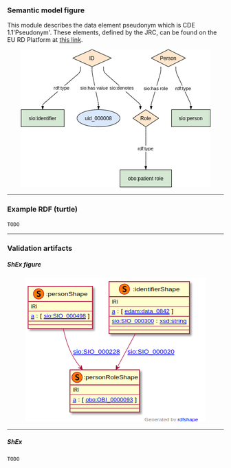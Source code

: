### Semantic model figure

This module describes the data element pseudonym which is CDE 1.1'Pseudonym'.
These elements, defined by the JRC, can be found on the EU RD Platform at [this link](https://eu-rd-platform.jrc.ec.europa.eu/sites/default/files/CDS/EU_RD_Platform_CDS_Final.pdf). 

<p align="center">
    <a href="../images/rdf/1_Pseudonym.png" target="_blank">
        <img src="../images/rdf/1_Pseudonym.png">
    </a>
</p>

***

### Example RDF (turtle)

```ttl
TODO
```

***
### Validation artifacts 
##### ShEx figure

<p align="center">
    <a href="../images/shex/1_Pseudonym.png" target="_blank">
        <img src="../images/shex/1_Pseudonym.png">
    </a>
</p>

***
##### ShEx

``` ShEx
TODO
```